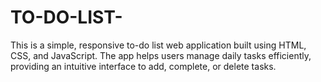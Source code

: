 # TO-DO-LIST-
This is a simple, responsive to-do list web application built using HTML, CSS, and JavaScript. The app helps users manage daily tasks efficiently, providing an intuitive interface to add, complete, or delete tasks.
